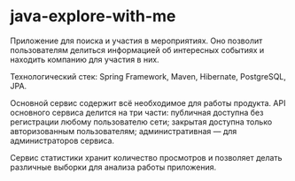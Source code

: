# java-explore-with-me

Приложение для поиска и участия в мероприятиях. Оно позволит пользователям делиться информацией об интересных событиях и находить компанию для участия в них.

Технологический стек: Spring Framework, Maven, Hibernate, PostgreSQL, JPA.

Основной сервис содержит всё необходимое для работы продукта.
    API основного сервиса делится на три части:
    публичная доступна без регистрации любому пользователю сети;
    закрытая доступна только авторизованным пользователям;
    административная — для администраторов сервиса.
    
Сервис статистики хранит количество просмотров и позволяет делать различные выборки для анализа работы приложения.
